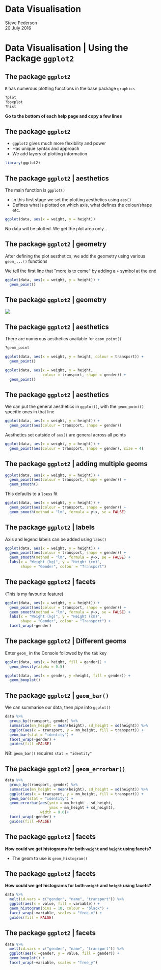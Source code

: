 # Data Visualisation
Steve Pederson  
20 July 2016  



# Data Visualisation | Using the Package `ggplot2`

## The package `ggplot2`

`R` has numerous plotting functions in the base package `graphics`


```r
?plot
?boxplot
?hist
```

__Go to the bottom of each help page and copy a few lines__

## The package `ggplot2`

- `ggplot2` gives much more flexibility and power
- Has unique syntax and approach
- We add layers of plotting information


```r
library(ggplot2)
```

## The package `ggplot2` | aesthetics

The main function is `ggplot()`

- In this first stage we set the plotting aesthetics using `aes()`
- Defines what is plotted on which axis, what defines the colour/shape etc.


```r
ggplot(data, aes(x = weight, y = height))
```

No data will be plotted. We get the plot area only...

## The package `ggplot2` | geometry

After defining the plot aesthetics, we add the geometry using various `geom_...()` functions

We tell the first line that "more is to come" by adding a `+` symbol at the end


```r
ggplot(data, aes(x = weight, y = height)) +
  geom_point()
```

## The package `ggplot2` | geometry

<img src="105_DataVisualisation_files/figure-html/unnamed-chunk-5-1.png" style="display: block; margin: auto;" />

## The package `ggplot2` | aesthetics

There are numerous aesthetics available for `geom_point()`


```r
?geom_point
```


```r
ggplot(data, aes(x = weight, y = height, colour = transport)) +
  geom_point()
```


```r
ggplot(data, aes(x = weight, y = height, 
                 colour = transport, shape = gender)) +
  geom_point()
```

## The package `ggplot2` | aesthetics

We can put the general aesthetics in `ggplot()`, with the `geom_point()` specific ones in that line


```r
ggplot(data, aes(x = weight, y = height)) +
  geom_point(aes(colour = transport, shape = gender))
```

Aesthetics set outside of `aes()` are general across all points


```r
ggplot(data, aes(x = weight, y = height)) +
  geom_point(aes(colour = transport, shape = gender), size = 4)
```

## The package `ggplot2` | adding multiple geoms


```r
ggplot(data, aes(x = weight, y = height)) +
  geom_point(aes(colour = transport, shape = gender)) +
  geom_smooth()
```

This defaults to a `loess` fit


```r
ggplot(data, aes(x = weight, y = height)) +
  geom_point(aes(colour = transport, shape = gender)) +
  geom_smooth(method = "lm", formula = y~x, se = FALSE)
```

## The package `ggplot2` | labels

Axis and legend labels can be added using `labs()`


```r
ggplot(data, aes(x = weight, y = height)) +
  geom_point(aes(colour = transport, shape = gender)) +
  geom_smooth(method = "lm", formula = y~x, se = FALSE) +
  labs(x = "Weight (kg)", y = "Height (cm)", 
       shape = "Gender", colour = "Transport")
```


## The package `ggplot2` | facets

(This is my favourite feature)


```r
ggplot(data, aes(x = weight, y = height)) +
  geom_point(aes(colour = transport, shape = gender)) +
  geom_smooth(method = "lm", formula = y~x, se = FALSE) +
  labs(x = "Weight (kg)", y = "Height (cm)", 
       shape = "Gender", colour = "Transport") +
  facet_wrap(~gender) 
```

## The package `ggplot2` | Different geoms

Enter `geom_` in the Console followed by the `tab` key


```r
ggplot(data, aes(x = height, fill = gender)) +
  geom_density(alpha = 0.5)
```


```r
ggplot(data, aes(x = gender, y =height, fill = gender)) +
  geom_boxplot()
```


## The package `ggplot2` | `geom_bar()`

We can summarise our data, then _pipe_ into `ggplot()`


```r
data %>%
  group_by(transport, gender) %>%
  summarise(mn_height = mean(height), sd_height = sd(height)) %>%
  ggplot(aes(x = transport, y = mn_height, fill = transport)) +
  geom_bar(stat = "identity") +
  facet_wrap(~gender) +
  guides(fill =FALSE)
```

NB: `geom_bar()` requires `stat = "identity"`

## The package `ggplot2` | `geom_errorbar()`


```r
data %>%
  group_by(transport, gender) %>%
  summarise(mn_height = mean(height), sd_height = sd(height)) %>%
  ggplot(aes(x = transport, y = mn_height, fill = transport)) +
  geom_bar(stat = "identity") +
  geom_errorbar(aes(ymin = mn_height - sd_height,
                    ymax = mn_height + sd_height),
                width = 0.6)+
  facet_wrap(~gender) +
  guides(fill =FALSE)
```

## The package `ggplot2` | facets

__How could we get histograms for both `weight` and `height` using facets?__

- The geom to use is `geom_histogram()`

## The package `ggplot2` | facets

__How could we get histograms for both `weight` and `height` using facets?__


```r
data %>%
  melt(id.vars = c("gender", "name", "transport")) %>%
  ggplot(aes(x = value, fill = variable)) +
  geom_histogram(bins = 10, colour = "black") +
  facet_wrap(~variable, scales = "free_x") +
  guides(fill = FALSE)
```

## The package `ggplot2` | facets


```r
data %>%
  melt(id.vars = c("gender", "name", "transport")) %>%
  ggplot(aes(x =gender, y = value, fill = gender)) +
  geom_boxplot() +
  facet_wrap(~variable, scales = "free_y")
```

